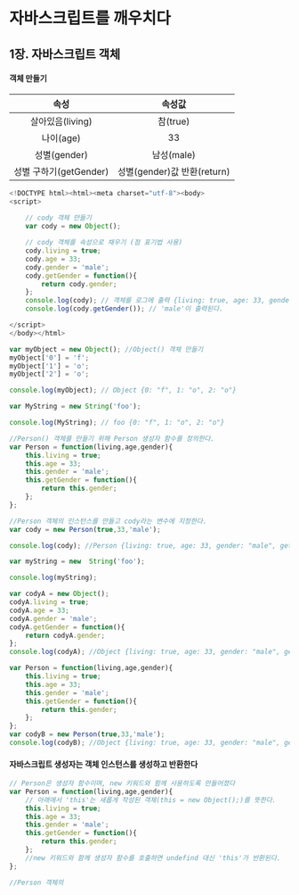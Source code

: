 # 자바스크립트를 깨우치다 



## 1장. 자바스크립트 객체 

#### 객체 만들기

|          속성          |           속성값            |
| :--------------------: | :-------------------------: |
|    살아있음(living)    |          참(true)           |
|       나이(age)        |             33              |
|      성별(gender)      |         남성(male)          |
| 성별 구하기(getGender) | 성별(gender)값 반환(return) |

```javascript
<!DOCTYPE html><html><meta charset="utf-8"><body>
<script>
    
    // cody 객체 만들기
    var cody = new Object();

    // cody 객체를 속성으로 채우기 (점 표기법 사용)
	cody.living = true;
	cody.age = 33;
	cody.gender = 'male';
    cody.getGender = function(){
        return cody.gender;
    };
	console.log(cody); // 객체를 로그에 출력 {living: true, age: 33, gender: "male"}
	console.log(cody.getGender()); // 'male'이 출력된다.

</script>
</body></html>
```

```javascript
var myObject = new Object(); //Object() 객체 만들기
myObject['0'] = 'f';
myObject['1'] = 'o';
myObject['2'] = 'o';

console.log(myObject); // Object {0: "f", 1: "o", 2: "o"}

var MyString = new String('foo');

console.log(MyString); // foo {0: "f", 1: "o", 2: "o"}
```

```javascript 
//Person() 객체를 만들기 위해 Person 생성자 함수를 정의한다.
var Person = function(living,age,gender){
    this.living = true;
    this.age = 33;
    this.gender = 'male';
    this.getGender = function(){
        return this.gender;
    };
};

//Person 객체의 인스턴스를 만들고 cody라는 변수에 지정한다.
var cody = new Person(true,33,'male');

console.log(cody); //Person {living: true, age: 33, gender: "male", getGender: ƒ}

var myString = new  String('foo');

console.log(myString);
```

```javascript
var codyA = new Object();
codyA.living = true;
codyA.age = 33;
codyA.gender = 'male';
codyA.getGender = function(){
    return codyA.gender;
};
console.log(codyA); //Object {living: true, age: 33, gender: "male", getGender: ƒ}

var Person = function(living,age,gender){
    this.living = true;
    this.age = 33;
    this.gender = 'male';
    this.getGender = function(){
        return this.gender;
    };
};
var codyB = new Person(true,33,'male');
console.log(codyB); //Object {living: true, age: 33, gender: "male", getGender: ƒ}
```



#### 자바스크립트 생성자는 객체 인스턴스를 생성하고 반환한다

```javascript
// Person은 생성자 함수이며, new 키워드와 함께 사용하도록 만들어졌다
var Person = function(living,age,gender){
    // 아래에서 'this'는 새롭게 작성된 객체(this = new Object();)를 뜻한다.
    this.living = true;
    this.age = 33;
    this.gender = 'male';
    this.getGender = function(){
        return this.gender;
    };
    //new 키워드와 함께 생성자 함수를 호출하면 undefind 대신 'this'가 반환된다.
};

//Person 객체의
```

